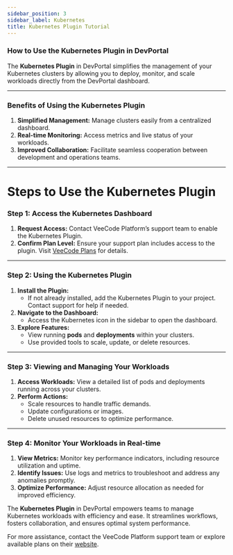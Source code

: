 ```yaml
---
sidebar_position: 3
sidebar_label: Kubernetes 
title: Kubernetes Plugin Tutorial
---
```


### How to Use the Kubernetes Plugin in DevPortal

The **Kubernetes Plugin** in DevPortal simplifies the management of your Kubernetes clusters by allowing you to deploy, monitor, and scale workloads directly from the DevPortal dashboard.

---

### Benefits of Using the Kubernetes Plugin

1. **Simplified Management:** Manage clusters easily from a centralized dashboard.
2. **Real-time Monitoring:** Access metrics and live status of your workloads.
3. **Improved Collaboration:** Facilitate seamless cooperation between development and operations teams.

---

# Steps to Use the Kubernetes Plugin

### Step 1: Access the Kubernetes Dashboard

1. **Request Access:** Contact VeeCode Platform’s support team to enable the Kubernetes Plugin.
2. **Confirm Plan Level:** Ensure your support plan includes access to the plugin. Visit [VeeCode Plans](https://platform.vee.codes/compare-plans/) for details.

---

### Step 2: Using the Kubernetes Plugin

1. **Install the Plugin:**
    - If not already installed, add the Kubernetes Plugin to your project. Contact support for help if needed.
2. **Navigate to the Dashboard:**
    - Access the Kubernetes icon in the sidebar to open the dashboard.
3. **Explore Features:**
    - View running **pods** and **deployments** within your clusters.
    - Use provided tools to scale, update, or delete resources.

---

### Step 3: Viewing and Managing Your Workloads

1. **Access Workloads:** View a detailed list of pods and deployments running across your clusters.
2. **Perform Actions:**
    - Scale resources to handle traffic demands.
    - Update configurations or images.
    - Delete unused resources to optimize performance.

---

### Step 4: Monitor Your Workloads in Real-time

1. **View Metrics:** Monitor key performance indicators, including resource utilization and uptime.
2. **Identify Issues:** Use logs and metrics to troubleshoot and address any anomalies promptly.
3. **Optimize Performance:** Adjust resource allocation as needed for improved efficiency.

The **Kubernetes Plugin** in DevPortal empowers teams to manage Kubernetes workloads with efficiency and ease. It streamlines workflows, fosters collaboration, and ensures optimal system performance.

For more assistance, contact the VeeCode Platform support team or explore available plans on their [website](https://platform.vee.codes/compare-plans/).
